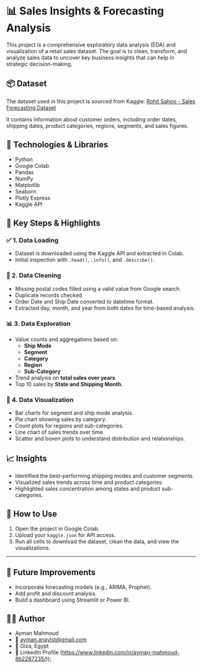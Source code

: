 # 📊 Sales Insights & Forecasting Analysis

This project is a comprehensive exploratory data analysis (EDA) and visualization of a retail sales dataset. The goal is to clean, transform, and analyze sales data to uncover key business insights that can help in strategic decision-making.

## 📦 Dataset

The dataset used in this project is sourced from Kaggle:
[Rohit Sahoo - Sales Forecasting Dataset](https://www.kaggle.com/datasets/rohitsahoo/sales-forecasting)

It contains information about customer orders, including order dates, shipping dates, product categories, regions, segments, and sales figures.

## 🧰 Technologies & Libraries

- Python
- Google Colab
- Pandas
- NumPy
- Matplotlib
- Seaborn
- Plotly Express
- Kaggle API

## 📌 Key Steps & Highlights

### ✅ 1. Data Loading
- Dataset is downloaded using the Kaggle API and extracted in Colab.
- Initial inspection with `.head()`, `.info()`, and `.describe()`.

### 🧹 2. Data Cleaning
- Missing postal codes filled using a valid value from Google search.
- Duplicate records checked.
- Order Date and Ship Date converted to datetime format.
- Extracted day, month, and year from both dates for time-based analysis.

### 📊 3. Data Exploration
- Value counts and aggregations based on:
  - **Ship Mode**
  - **Segment**
  - **Category**
  - **Region**
  - **Sub-Category**
- Trend analysis on **total sales over years**.
- Top 10 sales by **State and Shipping Month**.

### 🎨 4. Data Visualization
- Bar charts for segment and ship mode analysis.
- Pie chart showing sales by category.
- Count plots for regions and sub-categories.
- Line chart of sales trends over time.
- Scatter and boxen plots to understand distribution and relationships.

## 📈 Insights

- Identified the best-performing shipping modes and customer segments.
- Visualized sales trends across time and product categories.
- Highlighted sales concentration among states and product sub-categories.

## 🚀 How to Use

1. Open the project in Google Colab.
2. Upload your `kaggle.json` for API access.
3. Run all cells to download the dataset, clean the data, and view the visualizations.

---

## 🧠 Future Improvements

- Incorporate forecasting models (e.g., ARIMA, Prophet).
- Add profit and discount analysis.
- Build a dashboard using Streamlit or Power BI.

## 🧑‍💻 Author
- Ayman Mahmoud
- 📧 ayman.anaylst@gmail.com
- 📍 Giza, Egypt
- 🔗 LinkedIn Profile (https://www.linkedin.com/in/ayman-mahmoud-8b2287235/));
